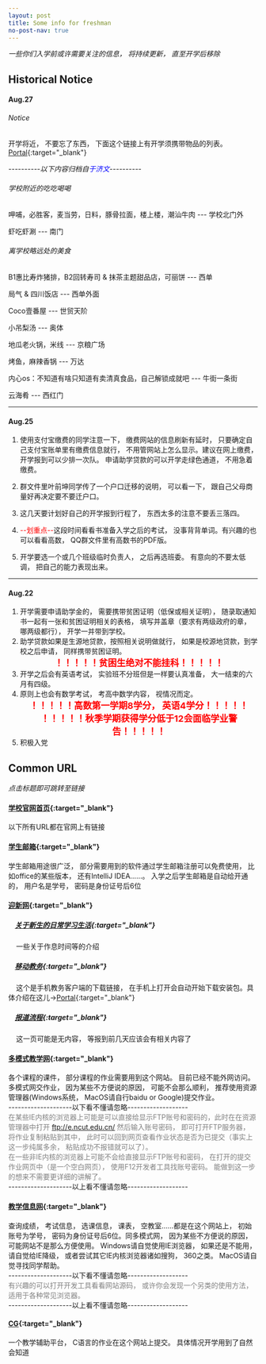 ```yaml
---
layout: post
title: Some info for freshman
no-post-nav: true
---
```

*一些你们入学前或许需要关注的信息， 将持续更新， 直至开学后移除*

## Historical Notice
#### Aug.27
###### Notice
开学将近， 不要忘了东西， 下面这个链接上有开学须携带物品的列表。  
[Portal](http://mp.weixin.qq.com/s?srcid=08271q1bHTKhaR4zub1xOVyx&scene=23&mid=2652887736&sn=f356299685dad01f186577e8a0fc95a9&idx=1&__biz=MzA5NzIwNDQzMQ%3D%3D&chksm=8b4f1b18bc38920eecb77225d5503dd9c1e26ee038b86ab97ac35c79c503c41ce9ee64276e15&mpshare=1#rd){:target="_blank"}  

*----------以下内容归档自<font color="blue">于济文</font>----------*
###### 学校附近的吃吃喝喝
<p>呷哺，必胜客，麦当劳，日料，豚骨拉面，楼上楼，潮汕牛肉 --- 学校北门外</p>
<p>虾吃虾涮 --- 南门</p>

###### 离学校略远处的美食
<p>B1惠比寿炸猪排，B2回转寿司 & 抹茶主题甜品店，可丽饼 --- 西单</p>
<p>局气 & 四川饭店 --- 西单外面</p>
<p>Coco壹番屋 --- 世贸天阶</p>
<p>小吊梨汤 --- 奥体</p>
<p>地瓜老火锅，米线 --- 京粮广场</p>
<p>烤鱼，麻辣香锅 --- 万达</p>
<p>内心os：不知道有啥只知道有卖清真食品，自己解锁成就吧 --- 牛街一条街</p>
<p>云海肴 --- 西红门</p>  

----
#### Aug.25
1. 使用支付宝缴费的同学注意一下， 缴费网站的信息刷新有延时， 只要确定自己支付宝账单里有缴费信息就行， 不用管网站上怎么显示。建议在网上缴费， 开学报到可以少排一次队。 申请助学贷款的可以开学走绿色通道， 不用急着缴费。
2. 群文件里叶前坤同学传了一个户口迁移的说明， 可以看一下， 跟自己父母商量好再决定要不要迁户口。
3. 这几天要计划好自己的开学报到行程了， 东西太多的注意不要丢三落四。
4. <p><font color="red">--划重点--</font>这段时间看看书准备入学之后的考试， 没事背背单词。有兴趣的也可以看看高数， QQ群文件里有高数书的PDF版。</p>

5. 开学要选一个或几个班级临时负责人， 之后再选班委。 有意向的不要太低调， 把自己的能力表现出来。
****
#### Aug.22
1. 开学需要申请助学金的， 需要携带贫困证明（低保或相关证明）， 随录取通知书一起有一张和贫困证明相关的表格， 填写并盖章（要求有两级政府的章， 哪两级都行）， 开学一并带到学校。  
2. 助学贷款如果是生源地贷款，按照相关说明做就行， 如果是校源地贷款，到学校之后申请， 同样携带贫困证明。
**<center><font color="red" size="4">！！！！！贫困生绝对不能挂科！！！！！</font></center>**
3. 开学之后会有英语考试， 实验班不分班但是一样要认真准备， 大一结束的六月有四级。
4. 原则上也会有数学考试， 考高中数学内容， 视情况而定。
**<center><font color="red" size="4">！！！！！高数第一学期8学分， 英语4学分！！！！！</font></center>**
**<center><font color="red" size="4">！！！！！秋季学期获得学分低于12会面临学业警告！！！！！</font></center>**
5. 积极入党  


## Common URL
*点击标题即可跳转至链接*

#### [学校官网首页](http://www.ncut.edu.cn/){:target="_blank"}  
以下所有URL都在官网上有链接

#### [学生邮箱](http://mail.ncut.edu.cn/){:target="_blank"}  
学生邮箱用途很广泛， 部分需要用到的软件通过学生邮箱注册可以免费使用， 比如office的某些版本， 还有IntelliJ IDEA……。 入学之后学生邮箱是自动给开通的， 用户名是学号， 密码是身份证号后6位

#### [迎新网](http://welcome.ncut.edu.cn){:target="_blank"}  
##### &nbsp;&nbsp;&nbsp;&nbsp;[关于新生的日常学习生活](http://welcome.ncut.edu.cn/xuezaigongda/richangxuexi){:target="_blank"}
&nbsp;&nbsp;&nbsp;&nbsp;一些关于作息时间等的介绍

##### &nbsp;&nbsp;&nbsp;&nbsp;[移动教务](http://m.ncut.edu.cn/app?_blank){:target="_blank"}  
&nbsp;&nbsp;&nbsp;&nbsp;这个是手机教务客户端的下载链接， 在手机上打开会自动开始下载安装包。具体介绍在这儿->[Portal](http://welcome.ncut.edu.cn/xuezaigongda/jiaoxuefuwu){:target="_blank"}

##### &nbsp;&nbsp;&nbsp;&nbsp;[报道流程](http://welcome.ncut.edu.cn/baodaoxuzhi/baodaoliucheng){:target="_blank"}
&nbsp;&nbsp;&nbsp;&nbsp;这一页可能是无内容， 等报到前几天应该会有相关内容了

#### [多模式教学网](http://e.ncut.edu.cn/eclass){:target="_blank"}
各个课程的课件， 部分课程的作业需要用到这个网站。 目前已经不能外网访问。 多模式网交作业， 因为某些不方便说的原因， 可能不会那么顺利， 推荐使用资源管理器(Windows系统， MacOS请自行baidu or Google)提交作业。    
--------------------以下看不懂请忽略-------------------  
<font color="gray">在某些IE内核的浏览器上可能是可以直接给显示FTP账号和密码的，此时在在资源管理器中打开 <font color="green">ftp://e.ncut.edu.cn/</font> 然后输入账号密码， 即可打开FTP服务器， 将作业复制粘贴到其中， 此时可以回到网页查看作业状态是否为已提交（事实上这一步纯属多余， 粘贴成功不报错就可以了）。  
在一些非IE内核的浏览器上可能不会给直接显示FTP账号和密码， 在打开的提交作业网页中（是一个空白网页）， 使用F12开发者工具找账号密码。 能做到这一步的想来不需要更详细的讲解了。</font>  
--------------------以上看不懂请忽略-------------------

#### [教学信息网](http://jxxx.ncut.edu.cn){:target="_blank"}  
查询成绩， 考试信息， 选课信息， 课表， 空教室……都是在这个网站上， 初始账号为学号， 密码为身份证号后6位。同多模式网， 因为某些不方便说的原因， 可能网站不是那么方便使用。 Windows请自觉使用IE浏览器， 如果还是不能用， 请自觉给IE降级， 或者尝试其它IE内核浏览器诸如搜狗， 360之类。 MacOS请自觉寻找同学帮助。  
--------------------以下看不懂请忽略-------------------  
<font color="gray">有兴趣的可以打开开发工具看看网站源码， 或许你会发现一个另类的使用方法， 适用于各种常见浏览器。</font>  
--------------------以上看不懂请忽略-------------------

#### [CG](http://10.5.151.196/indexcs/simple.jsp){:target="_blank"}
一个教学辅助平台， C语言的作业在这个网站上提交。 具体情况开学用到了自然会知道  

